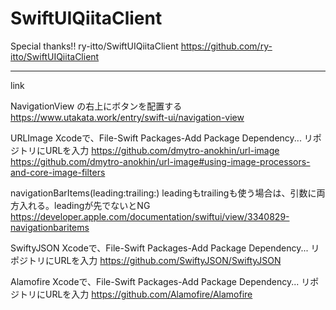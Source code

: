 # SwiftUIQiitaClient


Special thanks!!
ry-itto/SwiftUIQiitaClient
https://github.com/ry-itto/SwiftUIQiitaClient

---
link

NavigationView の右上にボタンを配置する
https://www.utakata.work/entry/swift-ui/navigation-view

URLImage
Xcodeで、File-Swift Packages-Add Package Dependency...
リポジトリにURLを入力
https://github.com/dmytro-anokhin/url-image
https://github.com/dmytro-anokhin/url-image#using-image-processors-and-core-image-filters

navigationBarItems(leading:trailing:)  leadingもtrailingも使う場合は、引数に両方入れる。leadingが先でないとNG
https://developer.apple.com/documentation/swiftui/view/3340829-navigationbaritems

SwiftyJSON
Xcodeで、File-Swift Packages-Add Package Dependency...
リポジトリにURLを入力
https://github.com/SwiftyJSON/SwiftyJSON

Alamofire
Xcodeで、File-Swift Packages-Add Package Dependency...
リポジトリにURLを入力
https://github.com/Alamofire/Alamofire
